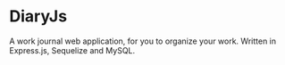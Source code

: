 # DiaryJs
A work journal web application, for you to organize your work. Written in Express.js, Sequelize and MySQL.
